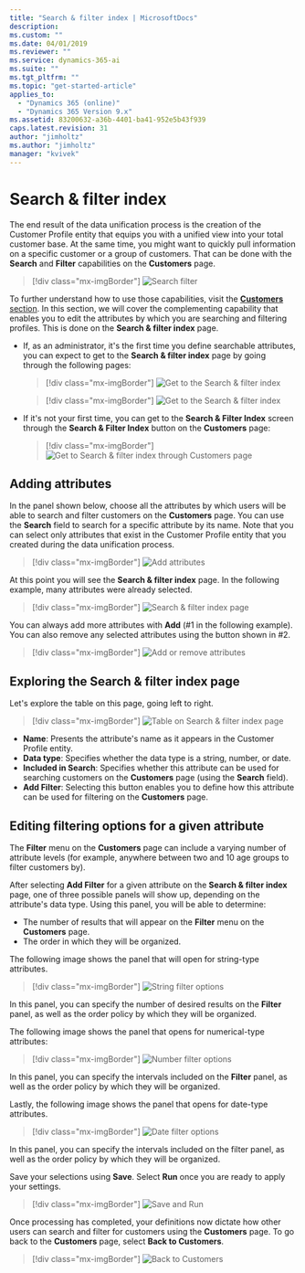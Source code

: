 ```yaml
---
title: "Search & filter index | MicrosoftDocs"
description: 
ms.custom: ""
ms.date: 04/01/2019
ms.reviewer: ""
ms.service: dynamics-365-ai
ms.suite: ""
ms.tgt_pltfrm: ""
ms.topic: "get-started-article"
applies_to: 
  - "Dynamics 365 (online)"
  - "Dynamics 365 Version 9.x"
ms.assetid: 83200632-a36b-4401-ba41-952e5b43f939
caps.latest.revision: 31
author: "jimholtz"
ms.author: "jimholtz"
manager: "kvivek"
---
```


# Search & filter index

The end result of the data unification process is the creation of the Customer Profile entity that equips you with a unified view into your total customer base. At the same time, you might want to quickly pull information on a specific customer or a group of customers. That can be done with the **Search** and **Filter** capabilities on the **Customers** page.

> [!div class="mx-imgBorder"] 
> ![Search filter](media/search-filter.png "Search filter")

To further understand how to use those capabilities, visit the [**Customers** section](pm-profiles.md). In this section, we will cover the complementing capability that enables you to edit the attributes by which you are searching and filtering profiles. This is done on the **Search & filter index** page.

- If, as an administrator, it's the first time you define searchable attributes, you can expect to get to the **Search & filter index** page by going through the following pages:

  > [!div class="mx-imgBorder"] 
  > ![Get to the Search & filter index](media/add-attributes3.png "Get to the Search & filter index")

  > [!div class="mx-imgBorder"] 
  > ![Get to the Search & filter index](media/add-attributes4.png "Get to the Search & filter index")

- If it's not your first time, you can get to the **Search & Filter Index** screen through the **Search & Filter Index** button on the **Customers** page:

  > [!div class="mx-imgBorder"] 
  > ![Get to Search & filter index through Customers page](media/search-sort-filter.png "Get to Search & filter index through Customers page")

## Adding attributes

In the panel shown below, choose all the attributes by which users will be able to search and filter customers on the **Customers** page. You can use the **Search** field to search for a specific attribute by its name. Note that you can select only attributes that exist in the Customer Profile entity that you created during the data unification process.

> [!div class="mx-imgBorder"] 
> ![Add attributes](media/add-attributes2.png "Add attributes")

At this point you will see the **Search & filter index** page. In the following example, many attributes were already selected.

> [!div class="mx-imgBorder"] 
> ![Search & filter index page](media/search-sort-filter2.png "Search & filter index page")

You can always add more attributes with **Add** (#1 in the following example). You can also remove any selected attributes using the button shown in #2.

> [!div class="mx-imgBorder"] 
> ![Add or remove attributes](media/search-sort-filter-add.png "Add or remove attributes")

## Exploring the Search & filter index page

Let's explore the table on this page, going left to right.

> [!div class="mx-imgBorder"] 
> ![Table on Search & filter index page](media/search-sort-filter-edit.png "Table on Search & filter index page")

- **Name**: Presents the attribute's name as it appears in the Customer Profile entity.
- **Data type**: Specifies whether the data type is a string, number, or date.
- **Included in Search**: Specifies whether this attribute can be used for searching customers on the **Customers** page (using the **Search** field).
- **Add Filter**: Selecting this button enables you to define how this attribute can be used for filtering on the **Customers** page.

## Editing filtering options for a given attribute

The **Filter** menu on the **Customers** page can include a varying number of attribute levels (for example, anywhere between two and 10 age groups to filter customers by). 

After selecting **Add Filter** for a given attribute on the **Search & filter index** page, one of three possible panels will show up, depending on the attribute's data type. Using this panel, you will be able to determine:

- The number of results that will appear on the **Filter** menu on the **Customers** page. 
- The order in which they will be organized.

The following image shows the panel that will open for string-type attributes.

> [!div class="mx-imgBorder"] 
> ![String filter options](media/string-filter-options.png "String filter options")

In this panel, you can specify the number of desired results on the **Filter** panel, as well as the order policy by which they will be organized. 

The following image shows the panel that opens for numerical-type attributes:

> [!div class="mx-imgBorder"] 
> ![Number filter options](media/number-filter-options.png "Number filter options")

In this panel, you can specify the intervals included on the **Filter** panel, as well as the order policy by which they will be organized.

Lastly, the following image shows the panel that opens for date-type attributes.

> [!div class="mx-imgBorder"] 
> ![Date filter options](media/date-filter-options.png "Date filter options")

In this panel, you can specify the intervals included on the filter panel, as well as the order policy by which they will be organized.

Save your selections using **Save**. Select **Run** once you are ready to apply your settings. 

> [!div class="mx-imgBorder"] 
> ![Save and Run](media/search-sort-filter-save-run.png "Save and Run")

Once processing has completed, your definitions now dictate how other users can search and filter for customers using the **Customers** page. To go back to the **Customers** page, select **Back to Customers**.

> [!div class="mx-imgBorder"] 
> ![Back to Customers](media/search-filter-index-back-customers.png "Back to Customers")

